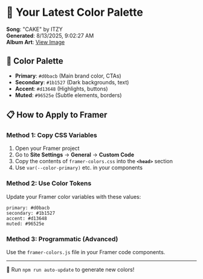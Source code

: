 # 🎨 Your Latest Color Palette

**Song**: "CAKE" by ITZY  
**Generated**: 8/13/2025, 9:02:27 AM  
**Album Art**: [View Image](https://lastfm.freetls.fastly.net/i/u/300x300/b8ae7251a05879c8945dedf20636d20b.jpg)

## 🎨 Color Palette
- **Primary**: `#d0bacb` (Main brand color, CTAs)
- **Secondary**: `#1b1527` (Dark backgrounds, text)  
- **Accent**: `#d13648` (Highlights, buttons)
- **Muted**: `#96525e` (Subtle elements, borders)

## 📋 How to Apply to Framer

### Method 1: Copy CSS Variables
1. Open your Framer project
2. Go to **Site Settings** → **General** → **Custom Code**
3. Copy the contents of `framer-colors.css` into the **`<head>`** section
4. Use `var(--color-primary)` etc. in your components

### Method 2: Use Color Tokens
Update your Framer color variables with these values:
```
primary: #d0bacb
secondary: #1b1527
accent: #d13648
muted: #96525e
```

### Method 3: Programmatic (Advanced)
Use the `framer-colors.js` file in your Framer code components.

---
🔄 Run `npm run auto-update` to generate new colors!